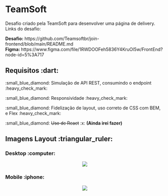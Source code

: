 # TeamSoft

<p>Desafio criado pela TeamSoft para desenvolver uma página de delivery. Links do desafio:</p>
<b>Desafio:</b> https://github.com/Teamsoftbr/join-frontend/blob/main/README.md <br>
<b>Figma: </b> https://www.figma.com/file/1RWDOOFeh5836Y4KruOl5w/FrontEnd?node-id=5%3A717

<h2>Requisitos :dart:</h2>
<p>:small_blue_diamond: Simulação de API REST, consumindo o endpoint :heavy_check_mark:</p>
<p>:small_blue_diamond: Responsividade :heavy_check_mark:</p>
<p>:small_blue_diamond: Fidelização de layout, uso correto de CSS com BEM, e Flex :heavy_check_mark:</p>
<p>:small_blue_diamond: <s>Uso de React</s> :x: <b>(Ainda irei fazer)</b></p>

<h2>Imagens Layout :triangular_ruler:</h2>

<h3> Desktop :computer: </h3>
  <p align="center">
    <img src="https://user-images.githubusercontent.com/86384828/156102898-69acb91a-76ff-41ed-95be-3b9cf84117b0.png"></p>
<h3> Mobile :iphone: </h3>
  <p align="center">
    <img src="https://user-images.githubusercontent.com/86384828/156102997-dc98f28e-4535-40c3-a696-5721d5bd5fc6.png"></p>

